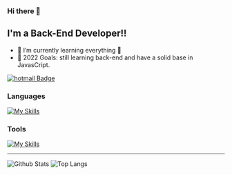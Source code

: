 ### Hi there 👋

<!---
DavidRNMR/DavidRNMR is a ✨ special ✨ repository because its `README.md` (this file) appears on your GitHub profile.
You can click the Preview link to take a look at your changes.
--->
## I'm a Back-End Developer!!

- 🌱 I’m currently learning everything 🤣
- 🥅 2022 Goals: still learning back-end and have a solid base in JavasCript.

[![hotmail Badge](https://img.shields.io/badge/-davidriv_13@hotmail.com-c14438?style=flat-square&logo=Gmail&logoColor=white&link=mailto:davidriv_13@hotmail.com)](mailto:davidriv_13@hotmail.com)
### Languages

[![My Skills](https://skillicons.dev/icons?i=java,spring,js,html,css,bootstrap)](https://skillicons.dev)

### Tools

[![My Skills](https://skillicons.dev/icons?i=mysql,git,vscode,idea,eclipse,github,gitlab,linux)](https://skillicons.dev)

---

![Github Stats](https://github-readme-stats.vercel.app/api?username=DavidRNMR&count_private=true&show_icons=true&include_all_commits=true)
![Top Langs](https://github-readme-stats.vercel.app/api/top-langs/?username=DavidRNMR&hide=TeX&layout=compact)



